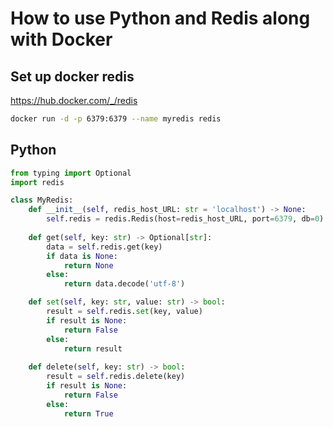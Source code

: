 # How to use Python and Redis along with Docker

## Set up docker redis
https://hub.docker.com/_/redis

```bash
docker run -d -p 6379:6379 --name myredis redis
```

## Python
```python
from typing import Optional
import redis

class MyRedis:
    def __init__(self, redis_host_URL: str = 'localhost') -> None:
        self.redis = redis.Redis(host=redis_host_URL, port=6379, db=0)
    
    def get(self, key: str) -> Optional[str]:
        data = self.redis.get(key)
        if data is None:
            return None
        else:
            return data.decode('utf-8')

    def set(self, key: str, value: str) -> bool:
        result = self.redis.set(key, value)
        if result is None:
            return False
        else:
            return result
    
    def delete(self, key: str) -> bool:
        result = self.redis.delete(key)
        if result is None:
            return False
        else:
            return True
```